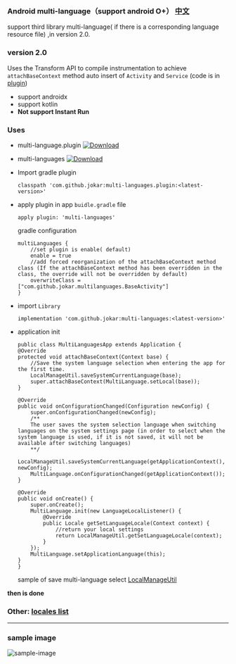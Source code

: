 
### Android multi-language（support android O+） [中文](./README_cn.md)

support third library  multi-language( if there is a corresponding language resource file) ,in version 2.0.


### **version 2.0**
Uses the Transform API to compile instrumentation to achieve ```attachBaseContext``` method auto insert of  ```Activity``` and ```Service``` (code is in [plugin](./plugin))

- support androidx
- support kotlin
- **Not support Instant Run**


### **Uses**
- multi-language.plugin  [![Download](https://api.bintray.com/packages/a10188755550/maven/multi-languages.plugin/images/download.svg)](https://bintray.com/a10188755550/maven/multi-languages.plugin/_latestVersion)

- multi-languages [![Download](https://api.bintray.com/packages/a10188755550/maven/multi-languages/images/download.svg) ](https://bintray.com/a10188755550/maven/multi-languages/_latestVersion)

- Import gradle plugin
    ```
    classpath 'com.github.jokar:multi-languages.plugin:<latest-version>'
    ```
- apply plugin in app ```buidle.gradle``` file
    ```
    apply plugin: 'multi-languages'
    ```
    gradle configuration
    ```
    multiLanguages {
        //set plugin is enable( default)
        enable = true
        //add forced reorganization of the attachBaseContext method class (If the attachBaseContext method has been overridden in the class, the override will not be overridden by default)
        overwriteClass = ["com.github.jokar.multilanguages.BaseActivity"] 
    }
    ```
- import ```Library```
    ```
    implementation 'com.github.jokar:multi-languages:<latest-version>'
    ```

- application init
    ```
   public class MultiLanguagesApp extends Application {
    @Override
    protected void attachBaseContext(Context base) {
        //Save the system language selection when entering the app for the first time.
        LocalManageUtil.saveSystemCurrentLanguage(base);
        super.attachBaseContext(MultiLanguage.setLocal(base));
    }

    @Override
    public void onConfigurationChanged(Configuration newConfig) {
        super.onConfigurationChanged(newConfig);
        /**
        The user saves the system selection language when switching languages on the system settings page (in order to select when the system language is used, if it is not saved, it will not be available after switching languages)
        **/
        LocalManageUtil.saveSystemCurrentLanguage(getApplicationContext(), newConfig);
        MultiLanguage.onConfigurationChanged(getApplicationContext());
    }

    @Override
    public void onCreate() {
        super.onCreate();
        MultiLanguage.init(new LanguageLocalListener() {
            @Override
            public Locale getSetLanguageLocale(Context context) {
                //return your local settings
                return LocalManageUtil.getSetLanguageLocale(context);
            }
        });
        MultiLanguage.setApplicationLanguage(this);
    }
    }
    ```

    sample of save multi-language select [LocalManageUtil](./app/src/main/java/com/github/jokar/multilanguages/utils/LocalManageUtil.java)


**then is done**



### Other: [locales list](https://github.com/championswimmer/android-locales)

---
### **sample image**
![sample-image](./image/sample.gif)